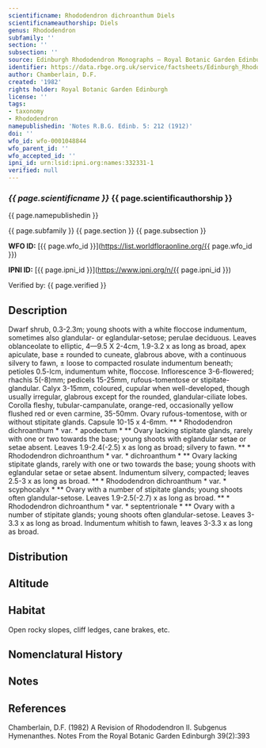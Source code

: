 ```yaml
---
scientificname: Rhododendron dichroanthum Diels
scientificnameauthorship: Diels
genus: Rhododendron
subfamily: ''
section: ''
subsection: ''
source: Edinburgh Rhododendron Monographs – Royal Botanic Garden Edinburgh
identifier: https://data.rbge.org.uk/service/factsheets/Edinburgh_Rhododendron_Monographs.xhtml
author: Chamberlain, D.F.
created: '1982'
rights holder: Royal Botanic Garden Edinburgh
license: ''
tags:
- taxonomy
- Rhododendron
namepublishedin: 'Notes R.B.G. Edinb. 5: 212 (1912)'
doi: ''
wfo_id: wfo-0001048844
wfo_parent_id: ''
wfo_accepted_id: ''
ipni_id: urn:lsid:ipni.org:names:332331-1
verified: null
---
```

### _{{ page.scientificname }}_ {{ page.scientificauthorship }}
 {{ page.namepublishedin }}

{{ page.subfamily }} {{ page.section }} {{ page.subsection }}

**WFO ID:** [{{ page.wfo_id }}](https://list.worldfloraonline.org/{{ page.wfo_id }})

**IPNI ID:** [{{ page.ipni_id }}](https://www.ipni.org/n/{{ page.ipni_id }})

Verified by: {{ page.verified }}



## Description
Dwarf shrub, 0.3-2.3m; young shoots with a white floccose indumentum, sometimes also glandular- or eglandular-setose; perulae deciduous. Leaves oblanceolate to elliptic, 4—9.5 X 2-4cm, 1.9-3.2 x as long as broad, apex apiculate, base ± rounded to cuneate, glabrous above, with a continuous silvery to fawn, ± loose to compacted rosulate indumentum beneath; petioles 0.5-lcm, indumentum white, floccose. Inflorescence 3-6-flowered; rhachis 5(-8)mm; pedicels 15-25mm, rufous-tomentose or stipitate-glandular. Calyx 3-15mm, coloured, cupular when well-developed, though usually irregular, glabrous except for the rounded, glandular-ciliate lobes. Corolla fleshy, tubular-campanulate, orange-red, occasionally yellow flushed red or even carmine, 35-50mm. Ovary rufous-tomentose, with or without stipitate glands. Capsule 10-15 x 4-6mm. ** * Rhododendron dichroanthum * var. * apodectum * ** Ovary lacking stipitate glands, rarely with one or two towards the base; young shoots with eglandular setae or setae absent. Leaves 1.9-2.4(-2.5) x as long as broad; silvery to fawn. ** * Rhododendron dichroanthum * var. * dichroanthum * ** Ovary lacking stipitate glands, rarely with one or two towards the base; young shoots with eglandular setae or setae absent. Indumentum silvery, compacted; leaves 2.5-3 x as long as broad. ** * Rhododendron dichroanthum * var. * scyphocalyx * ** Ovary with a number of stipitate glands; young shoots often glandular-setose. Leaves 1.9-2.5(-2.7) x as long as broad. ** * Rhododendron dichroanthum * var. * septentrionale * ** Ovary with a number of stipitate glands; young shoots often glandular-setose. Leaves 3-3.3 x as long as broad. Indumentum whitish to fawn, leaves 3-3.3 x as long as broad.

## Distribution


## Altitude


## Habitat
Open rocky slopes, cliff ledges, cane brakes, etc.

## Nomenclatural History

                       
## Notes


## References

Chamberlain, D.F. (1982) A Revision of Rhododendron II. Subgenus Hymenanthes. Notes From the Royal Botanic Garden Edinburgh 39(2):393

